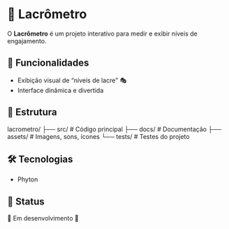 # 🎉 Lacrômetro

O **Lacrômetro** é um projeto interativo para medir e exibir níveis de engajamento.

## 🚀 Funcionalidades
- Exibição visual de “níveis de lacre” 🎭
- Interface dinâmica e divertida

## 📂 Estrutura
lacrometro/
├── src/ # Código principal
├── docs/ # Documentação
├── assets/ # Imagens, sons, ícones
└── tests/ # Testes do projeto


## 🛠️ Tecnologias
- Phyton

## 📌 Status
🚧 Em desenvolvimento 🚧

